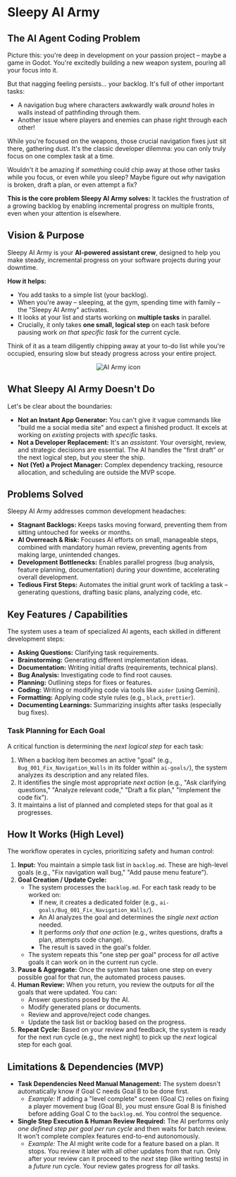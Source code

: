 # Sleepy AI Army

## The AI Agent Coding Problem

Picture this: you're deep in development on your passion project – maybe a game in Godot. You're excitedly building a new weapon system, pouring all your focus into it.

But that nagging feeling persists... your backlog. It's full of other important tasks:
* A navigation bug where characters awkwardly walk *around* holes in walls instead of pathfinding through them.
* Another issue where players and enemies can phase right through each other!

While you're focused on the weapons, those crucial navigation fixes just sit there, gathering dust. It's the classic developer dilemma: you can only truly focus on one complex task at a time.

Wouldn't it be amazing if *something* could chip away at those other tasks while you focus, or even while you sleep? Maybe figure out *why* navigation is broken, draft a plan, or even attempt a fix?

**This is the core problem Sleepy AI Army solves:** It tackles the frustration of a growing backlog by enabling incremental progress on multiple fronts, even when your attention is elsewhere.

## Vision & Purpose

Sleepy AI Army is your **AI-powered assistant crew**, designed to help you make steady, incremental progress on your software projects during your downtime.

**How it helps:**
* You add tasks to a simple list (your backlog).
* When you're away – sleeping, at the gym, spending time with family – the "Sleepy AI Army" activates.
* It looks at your list and starts working on **multiple tasks** in parallel.
* Crucially, it only takes **one small, logical step** on each task before pausing work *on that specific task* for the current cycle.

Think of it as a team diligently chipping away at your to-do list while you're occupied, ensuring slow but steady progress across your entire project.

<center>
  <img src="army.png" alt="AI Army icon">
</center>

## What Sleepy AI Army Doesn't Do

Let's be clear about the boundaries:

* **Not an Instant App Generator:** You can't give it vague commands like "build me a social media site" and expect a finished product. It excels at working on *existing* projects with *specific* tasks.
* **Not a Developer Replacement:** It's an *assistant*. Your oversight, review, and strategic decisions are essential. The AI handles the "first draft" or the next logical step, but *you* steer the ship.
* **Not (Yet) a Project Manager:** Complex dependency tracking, resource allocation, and scheduling are outside the MVP scope.

## Problems Solved

Sleepy AI Army addresses common development headaches:

* **Stagnant Backlogs:** Keeps tasks moving forward, preventing them from sitting untouched for weeks or months.
* **AI Overreach & Risk:** Focuses AI efforts on small, manageable steps, combined with mandatory human review, preventing agents from making large, unintended changes.
* **Development Bottlenecks:** Enables parallel progress (bug analysis, feature planning, documentation) during your downtime, accelerating overall development.
* **Tedious First Steps:** Automates the initial grunt work of tackling a task – generating questions, drafting basic plans, analyzing code, etc.

## Key Features / Capabilities

The system uses a team of specialized AI agents, each skilled in different development steps:

* **Asking Questions:** Clarifying task requirements.
* **Brainstorming:** Generating different implementation ideas.
* **Documentation:** Writing initial drafts (requirements, technical plans).
* **Bug Analysis:** Investigating code to find root causes.
* **Planning:** Outlining steps for fixes or features.
* **Coding:** Writing or modifying code via tools like `aider` (using Gemini).
* **Formatting:** Applying code style rules (e.g., `black`, `prettier`).
* **Documenting Learnings:** Summarizing insights after tasks (especially bug fixes).

### Task Planning for Each Goal

A critical function is determining the *next logical step* for each task:
1.  When a backlog item becomes an active "goal" (e.g., `Bug_001_Fix_Navigation_Walls` in its folder within `ai-goals/`), the system analyzes its description and any related files.
2.  It identifies the single most appropriate *next action* (e.g., "Ask clarifying questions," "Analyze relevant code," "Draft a fix plan," "Implement the code fix").
3.  It maintains a list of planned and completed steps for that goal as it progresses.

## How It Works (High Level)

The workflow operates in cycles, prioritizing safety and human control:

1.  **Input:** You maintain a simple task list in `backlog.md`. These are high-level goals (e.g., "Fix navigation wall bug," "Add pause menu feature").
2.  **Goal Creation / Update Cycle:**
    * The system processes the `backlog.md`. For each task ready to be worked on:
        * If new, it creates a dedicated folder (e.g., `ai-goals/Bug_001_Fix_Navigation_Walls/`).
        * An AI analyzes the goal and determines the *single next action* needed.
        * It performs *only that one action* (e.g., writes questions, drafts a plan, attempts code change).
        * The result is saved in the goal's folder.
    * The system repeats this "one step per goal" process for *all* active goals it can work on in the current run cycle.
3.  **Pause & Aggregate:** Once the system has taken one step on every possible goal for that run, the automated process pauses.
4.  **Human Review:** When you return, you review the outputs for *all* the goals that were updated. You can:
    * Answer questions posed by the AI.
    * Modify generated plans or documents.
    * Review and approve/reject code changes.
    * Update the task list or backlog based on the progress.
5.  **Repeat Cycle:** Based on your review and feedback, the system is ready for the next run cycle (e.g., the next night) to pick up the *next* logical step for each goal.

## Limitations & Dependencies (MVP)

* **Task Dependencies Need Manual Management:** The system doesn't automatically know if Goal C needs Goal B to be done first.
    * *Example:* If adding a "level complete" screen (Goal C) relies on fixing a player movement bug (Goal B), *you* must ensure Goal B is finished before adding Goal C to the `backlog.md`. You control the sequence.
* **Single Step Execution & Human Review Required:** The AI performs only *one defined step per goal per run cycle* and then waits for batch review. It won't complete complex features end-to-end autonomously.
    * *Example:* The AI might write code for a feature based on a plan. It stops. You review it later with all other updates from that run. Only after your review can it proceed to the *next* step (like writing tests) in a *future* run cycle. Your review gates progress for *all* tasks.


